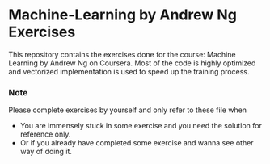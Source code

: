 # Machine-Learning by Andrew Ng Exercises
This repository contains the exercises done for the course: Machine Learning by Andrew Ng on Coursera. Most of the code is highly optimized and vectorized implementation is used to speed up the training process.

### Note
Please complete exercises by yourself and only refer to these file when
- You are immensely stuck in some exercise and you need the solution for reference only.
- Or if you already have completed some exercise and wanna see other way of doing it.
